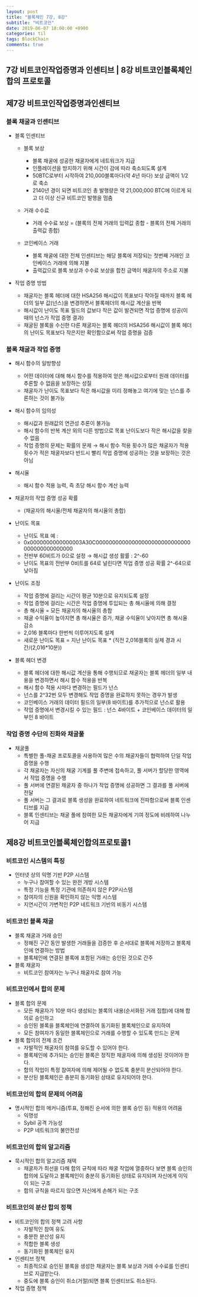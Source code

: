 ```yaml
---
layout: post
title: "블록체인 7강, 8강"
subtitle: "비트코인"
date: 2019-06-07 18:00:00 +0900
categories: til
tags: BlockChain
comments: true
---
```


## 7강 비트코인작업증명과 인센티브 | 8강 비트코인블록체인 합의 프로토콜

## 제7강 비트코인작업증명과인센티브

### 블록 채굴과 인센티브

- 블록 인센티브

  - 블록 보상

    - 블록 채굴에 성공한 채굴자에게 네트워크가 지급
    - 인플레이션을 방지하기 위해 시간이 감에 따라 축소되도록 설계
    - 50BTC로부터 시작하여 210,000블록마다(약 4년 마다) 보상 금액이 1/2로 축소
    - 2140년 경이 되면 비트코인 총 발행량은 약 21,000,000 BTC에 이르게 되고 더 이상 신규 비트코인 발행을 멈춤

  - 거래 수수료

    - 거래 수수료 보상 = (블록의 전체 거래의 입력값 종합 - 블록의 전체 거래의 출력값 종합)

  - 코인베이스 거래

    - 블록 채굴에 대한 전체 인센티브는 해당 블록에 저장되는 첫번째 거래인 코인베이스 거래에 의해 지불
    - 출력값으로 블록 보상과 수수료 보상을 합친 금액이 채굴자의 주소로 지불

- 작업 증명 방법

  - 채굴자는 블록 헤더에 대한 HSA256 해시값이 목표보다 작아질 때까지 블록 헤더의 일부 값(넌스)을 변경하면서 블록헤더의 해시값 계산을 반복
  - 해시값이 난이도 목표 필드의 값보다 작은 값이 발견되면 작업 증명에 성공(이 때의 넌스가 작업 증명 결과)
  - 채굴된 블록을 수신한 다른 채굴자는 블록 헤더의 HSA256 해시값이 블록 헤더의 난이도 목표보다 작은지만 확인함으로써 작업 증명을 검증



### 블록 채굴과 작업 증명

- 해시 함수의 일방향성

  - 어떤 데이터에 대해 해시 함수를 적용하여 얻은 해시값으로부터 원래 데이터를 추론할 수 없음을 보장하는 성질
  - 채굴자가 난이도 목표보다 작은 해시값을 미리 정해놓고 여기에 맞는 넌스를 추론하는 것이 불가능

- 해시 함수의 임의성

  - 해시값과 원래값의 연관성 추론이 불가능
  - 해시 함수의 반복 계산 외의 다른 방법으로 목표 난이도보다 작은 해시값을 찾을 수 없음
  - 작업 증명의 문제는 확률의 문제 → 해시 함수 적용 횟수가 많은 채굴자가 적용 횟수가 적은 채굴자보다 반드시 빨리 작업 증명에 성공하는 것을 보장하는 것은 아님

- 해시율

  - 해시 함수 적용 능력, 즉 초당 해시 함수 계산 능력

- 채굴자의 작업 증명 성공 확률

  - (채굴자의 해시율/전체 채굴자의 해시율의 총합)



- 난이도 목표
  - 난이도 목표 예 :
  - 0x0000000000000003A30C00000000000000000000000000000000000000000000
  - 전반부 60비트가 0으로 설정 → 해시값 생성 활률 : 2^-60
  - 난이도 목표의 전반부 0비트를 64로 널린다면 작업 증명 성공 확률 2^-64으로 낮아짐



- 난이도 조정
  - 작업 증명에 걸리는 시간이 평균 10분으로 유지되도록 설정
  - 작업 증명에 걸리는 시간은 작업 증명에 투입되는 총 해시율에 의해 결정
  - 총 해시율 = 모든 채굴자의 해시율의 총합
  - 채굴 수익율이 높아지면 총 해시율은 증가, 채굴 수익율이 낮아지면 총 해시율 감소
  - 2,016 블록마다 한번씩 이루어지도록 설계
  - 새로운 난이도 목표 = 지난 난이도 목표 * (직전 2,016블록의 실제 경과 시간/(2,016*10분))



- 블록 헤더 변경
  - 블록 헤더에 대한 해시값 계산을 통해 수행되므로 채굴자는 블록 헤더의 일부 내용을 변경하면서 해시 함수 적용을 반복
  - 해시 함수 적용 시마다 변경하는 필드가 넌스
  - 넌스를 2^32번 모두 변경해도 작업 증명을 완료하지 못하는 경우가 발생
  - 코인베이스 거래의 데이터 필드의 일부(8 바이트)를 추가적으로 넌스로 활용
  - 작업 증명에서 변경시킬 수 있는 필드 : 넌스 4바이트 + 코인베이스 데이터의 일부인 8 바이트



### 작업 증명 수단의 진화와 채굴풀

- 채굴풀
  - 특별한 풀-채굴 프로토콜을 사용하여 많은 수의 채굴자들이 협력하여 단일  작업 증명을 수행
  - 각 채굴자는 자신의 채굴 기계를 풀 주변에 접속하고, 풀 서버가 할당한 영역에서 작업 증명을 수행
  - 풀 서버에 연결된 채굴자 중 하나가 작업 증명에 성공하면 그 결과를 풀 서버에 전달
  - 풀 서버는 그 결과로 블록 생성을 완료하여 네트워크에 전파함으로써 블록 인센티브를 지급
  - 블록 인센티브는 채굴 풀에 참여한 모든 채굴자에게 기여 정도에 비례하여 나누어 지급





## 제8강 비트코인블록체인합의프로토콜1

### 비트코인 시스템의 특징

- 인터넷 상의 익명 기반 P2P 시스템
  - 누구나 참여할 수 있는 완전 개방 시스템
  - 특정 기능을 특정 기관에 의존하지 않은 P2P시스템
  - 참여자의 신원을 확인하지 않는 익명 시스템
  - 지연시간이 가변적인 P2P 네트워크 기반의 비동기 시스템



### 비트코인 블록 채굴

- 블록 채굴과 거래 승인
  - 정해진 구간 동안 발생한 거래들을 검증한 후 순서대로 블록에 저장하고 블록체인에 연결하는 방법
  - 블록체인에 연결된 블록에 포함된 거래는 승인된 것으로 간주
- 블록 채굴자
  - 비트코인 참여자는 누구나 채굴자로 참여 가능



### 비트코인에서 합의 문제

- 블록 합의 문제
  - 모든 채굴자가 10분 마다 생성되는 블록의 내용(순서화된 거래 집합)에 대해 합의로 승인하고
  - 승인된 블록을 블록체인에 연결하여 동기화된 블록체인으로 유지하여
  - 모든 참여자가 동일한 블록체인으로 거래를 수행할 수 있도록 만드는 문제
- 블록 합의의 전제 조건
  - 자발적인 채굴자의 참여를 유도할 수 있어야 한다.
  - 블록체인에 추가되는 승인된 블록은 정직한 채굴자에 의해 생성된 것이어야 한다.
  - 합의 작업이 특정 참여자에 의해 제어될 수 없도록 충분히 분산되어야 한다.
  - 분산된 블록체인은 충분히 동기화된 상태로 유지되어야 한다.



### 비트코인의 합의 문제의 어려움

- 명시적인 합의 메커니즘(투표, 정해진 순서에 의한 블록 승인 등) 적용의 어려움
  - 익명성
  - Sybil 공격 가능성
  - P2P 네트워크의 불안전성



### 비트코인의 합의 알고리즘

- 묵시적인 합의 알고리즘 채택
  - 채굴자가 최선을 다해 합의 규칙에 따라 채굴 작업에 열중하다 보면 블록 승인의 합의에 도달하고 블록체인이 충분히 동기화된 상태로 유지되며 자신에게 이익이 되는 구조
  - 합의 규칙을 따르지 않으면 자신에게 손해가 되는 구조



### 비트코인의 분산 합의 정책

- 비트코인의 합의 정책 고려 사항
  - 자발적인 참여 유도
  - 충분한 분산성 유지
  - 적합한 블록 생성
  - 동기화된 블록체인 유지
- 인센티브 정책
  - 최종적으로 승인된 블록을 생성한 채굴자는 블록 보상과 거래 수수료를 인센티브로 지급받는다.
  - 중도에 블록 승인이 취소(거절)되면 블록 인센티브도 취소된다.
- 작업 증명 정책
